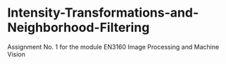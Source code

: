 # Intensity-Transformations-and-Neighborhood-Filtering
Assignment No. 1 for the module EN3160 Image Processing and Machine Vision 
